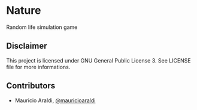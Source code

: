 # Nature

Random life simulation game 

## Disclaimer
This project is licensed under GNU General Public License 3. See LICENSE file for more informations.

## Contributors
- Mauricio Araldi, [@mauricioaraldi](https://github.com/mauricioaraldi/)
